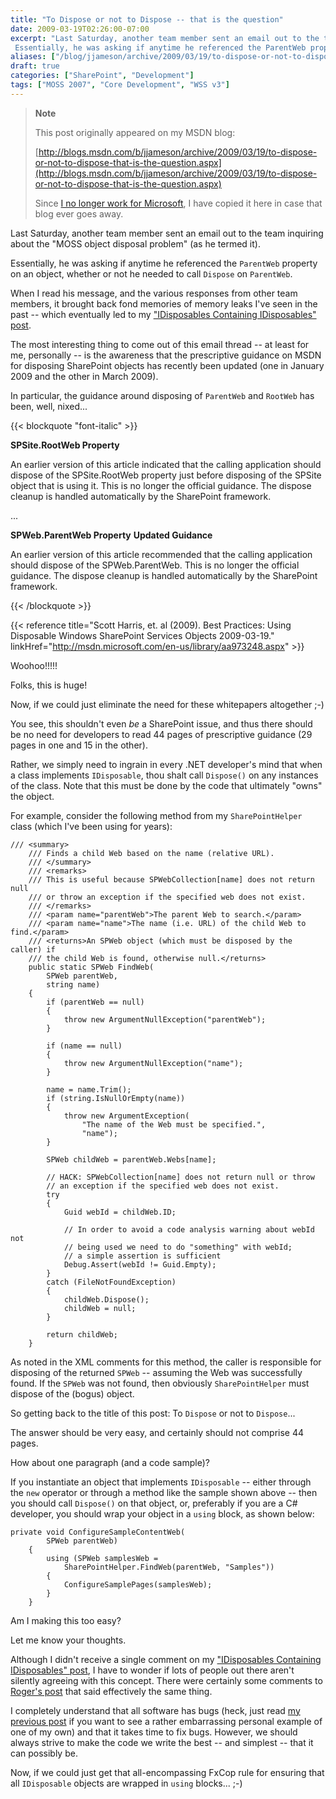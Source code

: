 ```yaml
---
title: "To Dispose or not to Dispose -- that is the question"
date: 2009-03-19T02:26:00-07:00
excerpt: "Last Saturday, another team member sent an email out to the team inquiring about the \"MOSS object disposal problem\" (as he termed it). 
 Essentially, he was asking if anytime he referenced the ParentWeb property on an object, whether or not he needed..."
aliases: ["/blog/jjameson/archive/2009/03/19/to-dispose-or-not-to-dispose-that-is-the-question.aspx"]
draft: true
categories: ["SharePoint", "Development"]
tags: ["MOSS 2007", "Core Development", "WSS v3"]
---
```


> **Note**
>
> This post originally appeared on my MSDN blog:
>
> [http://blogs.msdn.com/b/jjameson/archive/2009/03/19/to-dispose-or-not-to-dispose-that-is-the-question.aspx](http://blogs.msdn.com/b/jjameson/archive/2009/03/19/to-dispose-or-not-to-dispose-that-is-the-question.aspx)
>
> Since
> [I no longer work for Microsoft](/blog/jjameson/2011/09/02/last-day-with-microsoft), I have copied it here in case that blog
> ever goes away.

Last Saturday, another team member sent an email out to the team inquiring about  the "MOSS object disposal problem" (as he termed it).

Essentially, he was asking if anytime he referenced the `ParentWeb`  property on an object, whether or not he needed to call `Dispose` on `ParentWeb`.

When I read his message, and the various responses from other team members, it  brought back fond memories of memory leaks I've seen in the past -- which eventually  led to my ["IDisposables Containing IDisposables" post](/blog/jjameson/2008/04/09/memory-leak-in-splimitedwebpartmanager-a-k-a-idisposables-containing-idisposables).

The most interesting thing to come out of this email thread -- at least for me,  personally -- is the awareness that the prescriptive guidance on MSDN for disposing  SharePoint objects has recently been updated (one in January 2009 and the other  in March 2009).

In particular, the guidance around disposing of `ParentWeb` and `RootWeb` has been, well, nixed...

{{< blockquote "font-italic" >}}

**SPSite.RootWeb Property**

An earlier version of this article indicated that the calling application should
dispose of the SPSite.RootWeb property just before disposing of the SPSite object
that is using it. This is no longer the official guidance. The dispose cleanup
is handled automatically by the SharePoint framework.

...

**SPWeb.ParentWeb Property**
**Updated Guidance**

An earlier version of this article recommended that the calling application
should dispose of the SPWeb.ParentWeb. This is no longer the official guidance.
The dispose cleanup is handled automatically by the SharePoint framework.

{{< /blockquote >}}

{{< reference title="Scott Harris, et. al (2009). Best Practices: Using Disposable Windows SharePoint Services Objects 2009-03-19." linkHref="http://msdn.microsoft.com/en-us/library/aa973248.aspx" >}}

Woohoo!!!!!

Folks, this is huge!

Now, if we could just eliminate the need for these whitepapers altogether ;-)

You see, this shouldn't even *be* a SharePoint issue, and thus there should  be no need for developers to read 44 pages of prescriptive guidance (29 pages in  one and 15 in the other).

Rather, we simply need to ingrain in every .NET developer's mind that when a  class implements `IDisposable`, thou shalt call `Dispose()`  on any instances of the class. Note that this must be done by the code that ultimately  "owns" the object.

For example, consider the following method from my `SharePointHelper`  class (which I've been using for years):

```
/// <summary>
    /// Finds a child Web based on the name (relative URL).
    /// </summary>
    /// <remarks>
    /// This is useful because SPWebCollection[name] does not return null
    /// or throw an exception if the specified web does not exist.
    /// </remarks>
    /// <param name="parentWeb">The parent Web to search.</param>
    /// <param name="name">The name (i.e. URL) of the child Web to find.</param>
    /// <returns>An SPWeb object (which must be disposed by the caller) if
    /// the child Web is found, otherwise null.</returns>
    public static SPWeb FindWeb(
        SPWeb parentWeb,
        string name)
    {
        if (parentWeb == null)
        {
            throw new ArgumentNullException("parentWeb");
        }

        if (name == null)
        {
            throw new ArgumentNullException("name");
        }

        name = name.Trim();
        if (string.IsNullOrEmpty(name))
        {
            throw new ArgumentException(
                "The name of the Web must be specified.",
                "name");
        }

        SPWeb childWeb = parentWeb.Webs[name];

        // HACK: SPWebCollection[name] does not return null or throw
        // an exception if the specified web does not exist.
        try
        {
            Guid webId = childWeb.ID;

            // In order to avoid a code analysis warning about webId not
            // being used we need to do "something" with webId;
            // a simple assertion is sufficient
            Debug.Assert(webId != Guid.Empty);
        }
        catch (FileNotFoundException)
        {
            childWeb.Dispose();
            childWeb = null;
        }

        return childWeb;
    }
```

As noted in the XML comments for this method, the caller is responsible for disposing  of the returned `SPWeb` -- assuming the Web was successfully found. If  the `SPWeb` was not found, then obviously `SharePointHelper`  must dispose of the (bogus) object.

So getting back to the title of this post: To `Dispose` or not to `Dispose`...

The answer should be very easy, and certainly should not comprise 44 pages.

How about one paragraph (and a code sample)?

If you instantiate an object that implements `IDisposable` -- either  through the `new` operator or through a method like the sample shown  above -- then you should call `Dispose()` on that object, or, preferably  if you are a C# developer, you should wrap your object in a `using` block,  as shown below:

```
private void ConfigureSampleContentWeb(
        SPWeb parentWeb)
    {
        using (SPWeb samplesWeb =
            SharePointHelper.FindWeb(parentWeb, "Samples"))
        {
            ConfigureSamplePages(samplesWeb);
        }
    }
```

Am I making this too easy?

Let me know your thoughts.

Although I didn't receive a single comment on my ["IDisposables Containing IDisposables" post](/blog/jjameson/2008/04/09/memory-leak-in-splimitedwebpartmanager-a-k-a-idisposables-containing-idisposables), I have to wonder if lots of people  out there aren't silently agreeing with this concept. There were certainly some  comments to [Roger's post](http://blogs.msdn.com/rogerla/archive/2008/02/12/sharepoint-2007-and-wss-3-0-dispose-patterns-by-example.aspx) that said effectively the same thing.

I completely understand that all software has bugs (heck, just read [my previous post](/blog/jjameson/2009/03/19/argumentnullexception-with-optional-publishingpage-description-property-with-some-thoughts-on-breaking-the-build-too) if you want to see a rather embarrassing personal example of  one of my own) and that it takes time to fix bugs. However, we should always strive  to make the code we write the best -- and simplest -- that it can possibly be.

Now, if we could just get that all-encompassing FxCop rule for ensuring that  all `IDisposable` objects are wrapped in `using` blocks...  ;-)

